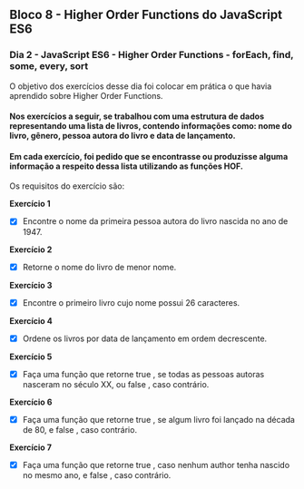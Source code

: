 ## Bloco 8 - Higher Order Functions do JavaScript ES6
### Dia 2 - JavaScript ES6 - Higher Order Functions - forEach, find, some, every, sort

O objetivo dos exercícios desse dia foi colocar em prática o que havia aprendido sobre Higher Order Functions.

#### Nos exercícios a seguir, se trabalhou com uma estrutura de dados representando uma lista de livros, contendo informações como: nome do livro, gênero, pessoa autora do livro e data de lançamento.
#### Em cada exercício, foi pedido que se encontrasse ou produzisse alguma informação a respeito dessa lista utilizando as funções HOF.

Os requisitos do exercí­cio são:

**Exercício 1**
- [x] Encontre o nome da primeira pessoa autora do livro nascida no ano de 1947.

**Exercício 2**
- [x] Retorne o nome do livro de menor nome.

**Exercício 3**
- [x] Encontre o primeiro livro cujo nome possui 26 caracteres.

**Exercício 4**
- [x] Ordene os livros por data de lançamento em ordem decrescente.

**Exercício 5**
- [x] Faça uma função que retorne true , se todas as pessoas autoras nasceram no século XX, ou false , caso contrário.

**Exercício 6**
- [x] Faça uma função que retorne true , se algum livro foi lançado na década de 80, e false , caso contrário.

**Exercício 7**
- [x] Faça uma função que retorne true , caso nenhum author tenha nascido no mesmo ano, e false , caso contrário. 
